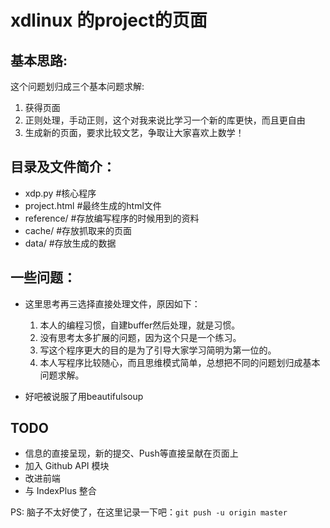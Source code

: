 xdlinux 的project的页面
===

基本思路:
---
这个问题划归成三个基本问题求解:

1. 获得页面
2. 正则处理，手动正则，这个对我来说比学习一个新的库更快，而且更自由
3. 生成新的页面，要求比较文艺，争取让大家喜欢上数学！

目录及文件简介：
---
* xdp.py        #核心程序
* project.html  #最终生成的html文件
* reference/     #存放编写程序的时候用到的资料
* cache/         #存放抓取来的页面
* data/          #存放生成的数据


一些问题：
---
* 这里思考再三选择直接处理文件，原因如下：
    1. 本人的编程习惯，自建buffer然后处理，就是习惯。
    2. 没有思考太多扩展的问题，因为这个只是一个练习。
    3. 写这个程序更大的目的是为了引导大家学习简明为第一位的。
    4. 本人写程序比较随心，而且思维模式简单，总想把不同的问题划归成基本问题求解。

* 好吧被说服了用beautifulsoup

TODO
---
* 信息的直接呈现，新的提交、Push等直接呈献在页面上
* 加入 Github API 模块
* 改进前端
* 与 IndexPlus 整合

PS: 脑子不太好使了，在这里记录一下吧：`git push -u origin master`

